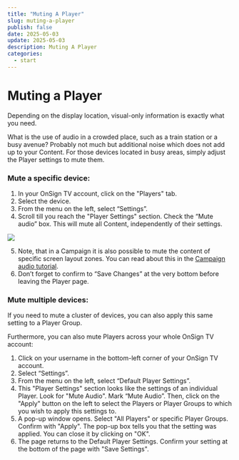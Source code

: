 ```yaml
---
title: "Muting A Player"
slug: muting-a-player
publish: false
date: 2025-05-03
update: 2025-05-03
description: Muting A Player
categories:
  - start
---
```


Muting a Player
===============

Depending on the display location, visual-only information is exactly what you need.

What is the use of audio in a crowded place, such as a train station or a busy avenue? Probably not much but additional noise which does not add up to your Content. For those devices located in busy areas, simply adjust the Player settings to mute them.

### Mute a specific device:

1. In your OnSign TV account, click on the "Players" tab.
2. Select the device.
3. From the menu on the left, select “Settings”.
4. Scroll till you reach the "Player Settings" section. Check the “Mute audio” box. This will mute all Content, independently of their settings.

![](https://static.helpjuice.com/helpjuice_production/uploads/upload/image/23821/direct/1731531301147/muting-a-player_1.png)

5. Note, that in a Campaign it is also possible to mute the content of specific screen layout zones. You can read about this in the [Campaign audio tutorial](/create-your-first-campaign/adding-an-audio-track).
6. Don’t forget to confirm to “Save Changes” at the very bottom before leaving the Player page.

### Mute multiple devices:

If you need to mute a cluster of devices, you can also apply this same setting to a Player Group.

Furthermore, you can also mute Players across your whole OnSign TV account:

1. Click on your username in the bottom-left corner of your OnSign TV account.
2. Select “Settings”.
3. From the menu on the left, select “Default Player Settings”.
4. This "Player Settings" section looks like the settings of an individual Player. Look for "Mute Audio". Mark “Mute Audio”. Then, click on the "Apply" button on the left to select the Players or Player Groups to which you wish to apply this settings to.
5. A pop-up window opens. Select "All Players" or specific Player Groups. Confirm with "Apply". The pop-up box tells you that the setting was applied. You can close it by clicking on "OK".
6. The page returns to the Default Player Settings. Confirm your setting at the bottom of the page with "Save Settings".
